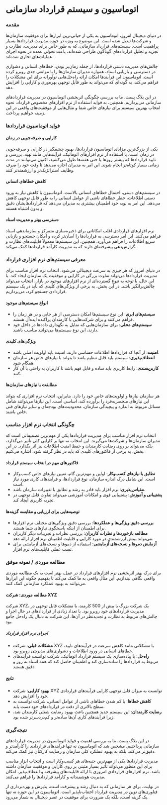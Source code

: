 # اتوماسیون و سیستم قرارداد سازمانی


### مقدمه

در دنیای دیجیتال امروز، اتوماسیون به یکی از حیاتی‌ترین ابزارها برای موفقیت سازمان‌ها و شرکت‌ها تبدیل شده است. این موضوع به ویژه در حوزه مدیریت قراردادها بسیار پراهمیت است. سیستم‌های قرارداد سازمانی، که به طور خاص برای مدیریت، نظارت و تجزیه و تحلیل قراردادهای گوناگون طراحی شده‌اند، باعث تحولی عمده در نحوه اجرای عملیات‌های تجاری شده‌اند.

چالش‌های مدیریت دستی قراردادها، از جمله زمان‌بر بودن، خطاهای انسانی و دشواری در دسترسی و بازیابی اسناد، همواره مدیران سازمان‌ها را با موانعی جدی روبرو کرده است. اتوماسیون این فرآیندها امکان ارائه راه‌حل‌هایی نوآورانه برای این مشکلات را فراهم می‌کند، به گونه‌ای که می‌تواند به طور قابل توجهی بهره‌وری و کارایی را افزایش دهد.

در این بلاگ پست، ما به بررسی چگونگی اثربخشی اتوماسیون در مدیریت قراردادهای سازمانی می‌پردازیم. همچنین، به فواید استفاده از نرم افزارهای مخصوص قرارداد، نحوه انتخاب بهترین سیستم برای نیازهای خاص شما و مثال‌هایی از موفقیت‌های واقعی در این زمینه خواهیم پرداخت.

### فواید اتوماسیون قراردادها

#### کارایی و صرفه‌جویی در زمان
یکی از بزرگ‌ترین مزایای اتوماسیون قراردادها، بهبود چشمگیر در کارایی و صرفه‌جویی در زمان است. با استفاده از نرم افزارهای اتوماتیک، فرآیندهایی مانند تهیه، بررسی و تایید قراردادها که پیشتر روزها یا حتی هفته‌ها طول می‌کشید، اکنون می‌توانند در مدت زمانی بسیار کوتاه‌تر انجام شوند. این امر به مدیران اجازه می‌دهد تا وقت خود را صرف وظایف استراتژیک‌تر و ارزشمندتر کنند.

#### کاهش خطاهای انسانی
در سیستم‌های دستی، احتمال خطاهای انسانی بالاست. اتوماسیون با کاهش نیاز به ورود دستی اطلاعات، خطر خطاهای ناشی از عوامل انسانی را به طور قابل توجهی کاهش می‌دهد. این امر به نوبه خود اطمینان بیشتری به مدیران می‌دهد که قراردادهایشان دقیق و بدون اشتباه هستند.

#### دسترسی بهتر و مدیریت اسناد
نرم افزارهای قراردادی اغلب امکاناتی برای ذخیره‌سازی متمرکز و سازماندهی اسناد فراهم می‌کنند. این امر دسترسی به قراردادها را آسان‌تر کرده و امکان جستجو و بازیابی سریع اطلاعات را فراهم می‌آورد. همچنین، این سیستم‌ها معمولاً قابلیت‌های نظارت و گزارش‌دهی پیشرفته‌ای دارند که به مدیریت کارآمد قراردادها کمک می‌کند.

### معرفی سیستم‌های نرم افزاری قرارداد

در دنیای امروز که هر چیزی به سرعت دیجیتالی می‌شود، انتخاب نرم افزار مناسب برای مدیریت قراردادها می‌تواند تفاوت بزرگی در کارایی و موفقیت یک سازمان ایجاد کند. با این حال، با توجه به تنوع گسترده‌ای از نرم افزارهای موجود در بازار، انتخاب می‌تواند چالش‌برانگیز باشد. در این بخش، به برخی از ویژگی‌های کلیدی که باید در یک سیستم قراردادی جستجو کرد، می‌پردازیم.

#### انواع سیستم‌های موجود
- **سیستم‌های ابری**: این نوع سیستم‌ها امکان دسترسی از هر جایی و در هر زمان را فراهم می‌کنند و برای شرکت‌هایی با کارمندان پراکنده ایده‌آل هستند.
- **سیستم‌های محلی**: برای سازمان‌هایی که تمایل به نگهداری داده‌ها در داخل خود دارند، این نوع سیستم‌ها می‌توانند مناسب باشند.

#### ویژگی‌های کلیدی
- **امنیت**: از آنجا که قراردادها اطلاعات حساسی دارند، امنیت باید اولویت اصلی باشد.
- **انعطاف‌پذیری**: سیستم باید قابل تنظیم باشد تا بتواند با نیازهای خاص هر سازمان همگام شود.
- **کاربرپسندی**: رابط کاربری باید ساده و قابل فهم باشد تا کاربران به راحتی با آن کار کنند.

#### مطابقت با نیازهای سازمان‌ها
هر سازمان نیازها و اولویت‌های خاص خود را دارد. بنابراین، انتخاب نرم افزاری که بتواند این نیازهای منحصربه‌فرد را برآورده کند، اساسی است. این نیازها می‌توانند شامل مسائل مربوط به اندازه و پیچیدگی سازمان، محدودیت‌های بودجه‌ای و سایر نیازهای فنی خاص باشند.

### چگونگی انتخاب نرم افزار مناسب

انتخاب نرم افزار مناسب برای مدیریت قراردادها یکی از مهم‌ترین تصمیماتی است که مدیران سازمان‌ها و شرکت‌ها می‌گیرند. این انتخاب نه تنها بر کارایی کلی تأثیر می‌گذارد، بلکه می‌تواند بر روی رضایت کارمندان و حفظ امنیت اطلاعات نیز اثر بگذارد. در این بخش، به برخی از فاکتورهای کلیدی که باید در نظر گرفته شود، اشاره می‌کنیم.

#### فاکتورهای مهم در انتخاب سیستم قرارداد
- **تطابق با نیازهای کسب‌وکار**: اولین و مهم‌ترین گام، تعیین نیازهای خاص کسب‌وکار است. این شامل درک اندازه سازمان، نوع قراردادها، و فرآیندهای کاری مورد نیاز است.
- **مقیاس‌پذیری**: نرم افزار باید قادر به رشد و تطابق با تغییرات سازمان باشد.
- **پشتیبانی و آموزش**: پشتیبانی قوی و امکانات آموزشی می‌تواند تفاوت قابل توجهی در تجربه کاربری ایجاد کند.

#### توصیه‌هایی برای ارزیابی و مقایسه گزینه‌ها
- **بررسی دقیق ویژگی‌ها و عملکردها**: بررسی دقیق ویژگی‌های مختلف نرم افزارها برای اطمینان از اینکه پاسخگوی نیازهای شما هستند.
- **مطالعه بازخوردها و نظرات کاربران**: بررسی نظرات و تجربیات دیگر کاربران می‌تواند بینش ارزشمندی در مورد کارایی و قابلیت اطمینان نرم افزار ارائه دهد.
- **آزمایش دموها و نسخه‌های آزمایشی**: استفاده از دموها و نسخه‌های آزمایشی برای تست عملی قابلیت‌های نرم افزار.


### مطالعه موردی / نمونه موفق

برای درک بهتر اثربخشی نرم افزارهای قرارداد در عمل، بهتر است به یک مطالعه موردی واقعی نگاهی بیندازیم. این مثال واقعی به ما کمک می‌کند تا بفهمیم چگونه این ابزارها می‌توانند به بهبود عملکرد سازمانی کمک کنند.

#### مطالعه موردی: شرکت XYZ
شرکت XYZ، یک شرکت بزرگ با بیش از 500 کارمند، با مشکلات قابل توجهی در مدیریت قراردادهای خود روبرو بود. با تعداد زیادی از قراردادهای در حال اجرا و چالش‌های مربوط به نظارت و تجدیدنظر در آن‌ها، این شرکت به دنبال یک راه‌حل جامع بود.

##### اجرای نرم افزار قرارداد
- **مشکلات قبلی**: شرکت XYZ با مشکلاتی مانند کاهش سرعت در فرآیندهای تایید، خطاهای انسانی در ورود اطلاعات و دشواری‌های مدیریتی روبرو بود.
- **راه‌حل**: با پیاده‌سازی یک سیستم قرارداد اتوماتیک، شرکت توانست فرآیندهای مربوط به قراردادها را ساده‌سازی کند و اطمینان حاصل کند که همه اسناد به روز و دقیق هستند.

##### نتایج
- **بهبود کارایی**: شرکت XYZ توانست به میزان قابل توجهی کارایی فرآیندهای قراردادی خود را افزایش دهد.
- **کاهش خطاها**: با کم شدن خطاهای ناشی از عوامل انسانی، شرکت توانست به سطح بالاتری از دقت در قراردادهای خود دست یابد.
- **رضایت کارمندان**: این سیستم جدید همچنین باعث بهبود رضایت شغلی کارمندان شد، زیرا فرآیندهای کاری آن‌ها ساده‌تر و کم‌دردسرتر شده بود.

### نتیجه‌گیری

در این بلاگ پست، ما به بررسی اهمیت و فواید اتوماسیون در مدیریت قراردادهای سازمانی پرداختیم. مشخص شد که اتوماسیون نه تنها فرآیندهای قراردادی را کارآمدتر و دقیق‌تر می‌کند، بلکه به بهبود عملکرد کلی سازمان و رضایت کارکنان نیز کمک می‌کند.

مدیریت قراردادها یکی از مهم‌ترین جنبه‌های هر کسب‌وکار است و انتخاب ابزار مناسب برای این منظور می‌تواند تأثیر بسیار مثبتی بر روی کارایی و موفقیت سازمان داشته باشد. نرم افزارهای قراردادی امروزی با ارائه قابلیت‌های پیشرفته و انعطاف‌پذیر، امکان مدیریت هوشمندانه و کارآمد قراردادها را فراهم می‌کنند.

در نهایت، برای هر سازمانی که به دنبال رشد و پیشرفت است، پذیرش و بهره‌برداری از فناوری‌های نوین در مدیریت قرارداد اجتناب‌ناپذیر است. اتوماسیون در این حوزه نه تنها یک گزینه است، بلکه یک ضرورت برای موفقیت در عصر دیجیتال به شمار می‌رود.
